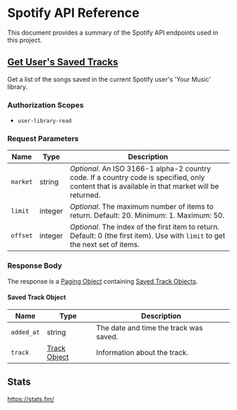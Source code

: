 # Spotify API Reference

This document provides a summary of the Spotify API endpoints used in this project.

## [Get User's Saved Tracks](https://developer.spotify.com/documentation/web-api/reference/get-users-saved-tracks)

Get a list of the songs saved in the current Spotify user's 'Your Music' library.

### Authorization Scopes

- `user-library-read`

### Request Parameters

| Name     | Type    | Description                                                                                                                                     |
| -------- | ------- | ----------------------------------------------------------------------------------------------------------------------------------------------- |
| `market` | string  | _Optional_. An ISO 3166-1 alpha-2 country code. If a country code is specified, only content that is available in that market will be returned. |
| `limit`  | integer | _Optional_. The maximum number of items to return. Default: 20. Minimum: 1. Maximum: 50.                                                        |
| `offset` | integer | _Optional_. The index of the first item to return. Default: 0 (the first item). Use with `limit` to get the next set of items.                  |

### Response Body

The response is a [Paging Object](https://developer.spotify.com/documentation/web-api/reference/#object-pagingobject) containing [Saved Track Objects](https://developer.spotify.com/documentation/web-api/reference/#object-savedtrackobject).

#### Saved Track Object

| Name       | Type                                                                                              | Description                            |
| ---------- | ------------------------------------------------------------------------------------------------- | -------------------------------------- |
| `added_at` | string                                                                                            | The date and time the track was saved. |
| `track`    | [Track Object](https://developer.spotify.com/documentation/web-api/reference/#object-trackobject) | Information about the track.           |

## Stats

https://stats.fm/
